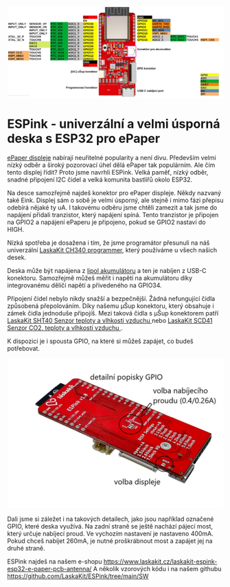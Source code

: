 ![ESPink top](https://github.com/LaskaKit/ESPink/blob/main/img/ESPink_pinout.JPG)

# ESPink - univerzální a velmi úsporná deska s ESP32 pro ePaper

[ePaper displeje](https://www.laskakit.cz/e-ink/) nabírají neuřitelné popularity a není divu. Především velmi nízký odběr a široký pozorovací úhel dělá ePaper tak populárním. 
Ale čím tento displej řídit? Proto jsme navrhli ESPink. Velká paměť, nízký odběr, snadné připojení I2C čidel a velká komunita bastlířů okolo ESP32.

Na desce samozřejmě najdeš konektor pro ePaper displeje. Někdy nazvaný také Eink. Displej sám o sobě je velmi úsporný, ale stejně i mimo fázi přepisu odebírá nějaké ty uA. 
I takovému odběru jsme chtěli zamezit a tak jsme do napájení přidali tranzistor, který napájení spíná. Tento tranzistor je připojen na GPIO2 a napájení ePaperu je připojeno, 
pokud se GPIO2 nastaví do HIGH.

Nízká spotřeba je dosažena i tím, že jsme programátor přesunuli na náš univerzální [LaskaKit CH340 programmer](https://www.laskakit.cz/laskakit-ch340-programmer-usb-c--microusb--uart/),
který používáme u všech našich desek.

Deska může být napájena z [lipol akumulátoru](https://www.laskakit.cz/baterie-a-akumulatory/) a ten je nabíjen z USB-C konektoru. 
Samozřejmě můžeš měřit i napětí na akumulátoru díky integrovanému děliči napětí a přivedeného na GPIO34.

Připojení čidel nebylo nikdy snažší a bezpečnější. Žádná nefungující čidla způsobená přepolováním. Díky našemu μŠup konektoru, který obsahuje i zámek čidla jednoduše připojíš. 
Mezi taková čidla s μŠup konektorem patří [LaskaKit SHT40 Senzor teploty a vlhkosti vzduchu ](https://www.laskakit.cz/laskakit-sht40-senzor-teploty-a-vlhkosti-vzduchu/) nebo  [LaskaKit SCD41 Senzor CO2, teploty a vlhkosti vzduchu ](https://www.laskakit.cz/laskakit-scd41-senzor-co2--teploty-a-vlhkosti-vzduchu/).

K dispozici je i spousta GPIO, na které si můžeš zapájet, co budeš potřebovat.

![ESPink top](https://github.com/LaskaKit/ESPink/blob/main/img/ESPink_back_popis.JPG)

Dali jsme si záležet i na takových detailech, jako jsou například označené GPIO, které deska využívá. Na zadní straně se ještě nachází pájecí most, který určuje nabíjecí proud. 
Ve vychozím nastavení je nastaveno 400mA. Pokud chceš nabíjet 260mA, je nutné proškrábnout most a zapájet jej na druhé straně. 

ESPink najdeš na našem e-shopu https://www.laskakit.cz/laskakit-espink-esp32-e-paper-pcb-antenna/
A několik vzorových kódu i na našem githubu https://github.com/LaskaKit/ESPink/tree/main/SW
